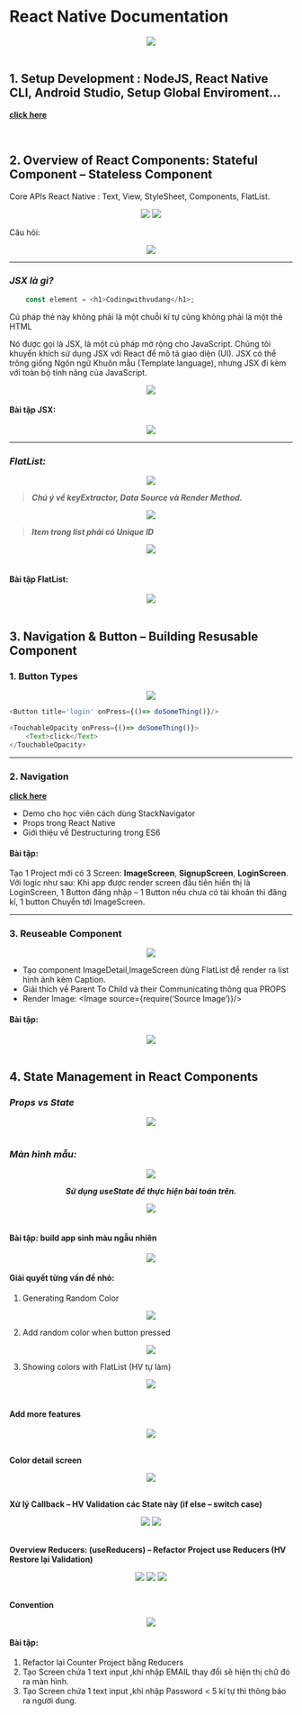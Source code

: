 # **React Native Documentation** 
<div align="center">
    <img src="./pictures/React-Native-Titre.png"/>
</div>

<br/>

## **1. Setup Development : NodeJS, React Native CLI, Android Studio, Setup Global Enviroment…**
**[click here](https://medium.com/@prasadjivane/react-native-environment-setup-on-windows-10-47a3b5e833b9)**

<br/>

## **2. Overview of React Components: Stateful Component – Stateless Component**

Core APIs React Native : Text, View, StyleSheet, Components, FlatList.
<div align="center">
    <img src="./pictures/Picture1.png"/>
    <img src="./pictures/Picture3.png"/>
</div>

Câu hỏi:
<div align="center">
    <img src="./pictures/Picture2.png"/>
</div>

***

### ***JSX là gì?***
```javascript
    const element = <h1>Codingwithvudang</h1>;
```

Cú pháp thẻ này không phải là một chuỗi kí tự cũng không phải là một thẻ HTML

Nó được gọi là JSX, là một cú pháp mở rộng cho JavaScript. Chúng tôi khuyến khích sử dụng JSX với React để mô tả giao diện (UI). JSX có thể trông giống Ngôn ngữ Khuôn mẫu (Template language), nhưng JSX đi kèm với toàn bộ tính năng của JavaScript.

<div align="center">
    <img src="./pictures/Picture4.png"/>
</div>

#### **Bài tập JSX:**
<div align="center">
    <img src="./pictures/Picture5.png"/>
</div>

***

### ***FlatList:***
<div align="center">
    <img src="./pictures/Picture6.png"/>
</div>

>***Chú ý về keyExtractor, Data Source và Render Method.***



<div align="center">
    <img src="./pictures/Picture7.png"/>
</div>

> ***Item trong list phải có Unique ID***

<div align="center">
    <img src="./pictures/Picture8.png"/>
</div>

<br/>

#### **Bài tập FlatList:**
<div align="center">
    <img src="./pictures/Picture9.png"/>
</div>

<br/>

## **3. Navigation & Button – Building Resusable Component**
### **1. Button Types**
<div align="center">
    <img src="./pictures/Picture10.png"/>
</div>

```javascript
<Button title='login' onPress={()=> doSomeThing()}/>

<TouchableOpacity onPress={()=> doSomeThing()}>
    <Text>click</Text>
</TouchableOpacity>
```

***

### **2. Navigation**
**[click here](https://reactnavigation.org/docs/4.x/getting-started/)**

* Demo cho học viên cách dùng StackNavigator
* Props trong React Native
* Giới thiệu về Destructuring trong ES6

#### **Bài tập:**
Tạo 1 Project mới có 3 Screen: **ImageScreen**, **SignupScreen**, **LoginScreen**. Với logic như sau: Khi app được render screen đầu tiên hiển thị là LoginScreen, 1 Button đăng nhập – 1 Button nếu chưa có tài khoản thì đăng kí, 1 button Chuyển tới ImageScreen.

***

### **3. Reuseable Component**
<div align="center">
    <img src="./pictures/Picture11.png"/>
</div>

* Tạo component ImageDetail,ImageScreen dùng FlatList để render ra list hình ảnh kèm Caption.
* Giải thích về Parent To Child và their Communicating thông qua PROPS
* Render Image: <Image source={require(‘Source Image’)}/>

#### **Bài tập:**
<div align="center">
    <img src="./pictures/Picture12.png"/>
</div>

<br/>

## **4. State Management in React Components**
### ***Props vs State***
<div align="center">
    <img src="./pictures/Picture13.png"/>
</div>
<br/>

### ***Màn hình mẫu:***
<div align="center">
    <img src="./pictures/Picture14.png"/>
</div>

***<p align="center">Sử dụng useState để thực hiện bài toán trên.</p>***


<div align="center">
    <img src="./pictures/Picture15.png"/>
</div>
<br/>

#### **Bài tập: build app sinh màu ngẫu nhiên**
<div align="center">
    <img src="./pictures/Picture16.png"/>
</div>

#### **Giải quyết từng vấn đề nhỏ:**
1. Generating Random Color
<div align="center">
    <img src="./pictures/Picture17.png"/>
</div>

2. Add random color when button pressed
<div align="center">
    <img src="./pictures/Picture18.png"/>
</div>

3. Showing colors with FlatList (HV tự làm)
<div align="center">
    <img src="./pictures/Picture19.png"/>
</div>
<br/>


#### **Add more features**

<div align="center">
    <img src="./pictures/Picture20.png"/>
</div>
<br/>


**Color detail screen**

<div align="center">
    <img src="./pictures/Picture21.png"/>
</div>
<br/>


**Xử lý Callback – HV Validation các State này (if else – switch case)**

<div align="center">
    <img src="./pictures/Picture22.png"/>
    <img src="./pictures/Picture23.png"/>
</div>
<br/>


**Overview Reducers: (useReducers) – Refactor Project use Reducers (HV Restore lại Validation)**

<div align="center">
    <img src="./pictures/Picture24.png"/>
    <img src="./pictures/Picture25.png"/>
    <img src="./pictures/Picture26.png"/>
</div>

<br/>

**Convention**

<div align="center">
    <img src="./pictures/Picture27.png"/>
</div>

#### **Bài tập:**
1. Refactor lại Counter Project bằng Reducers
2. Tạo Screen chứa 1 text input ,khi nhập EMAIL thay đổi sẽ hiện thị chữ đó ra màn hình.
3. Tạo Screen chứa 1 text input ,khi nhập Password < 5 kí tự thì thông báo ra người dung.







